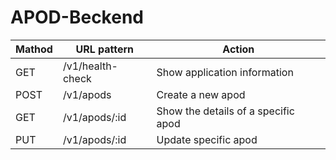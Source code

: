 # APOD-Beckend

| Mathod      | URL pattern | Action |
| ----------- | ----------- | -------|
| GET      | /v1/health-check | Show application information|
| POST   | /v1/apods | Create a new apod |
| GET   | /v1/apods/:id | Show the details of a specific apod |
| PUT  | /v1/apods/:id | Update specific apod |
